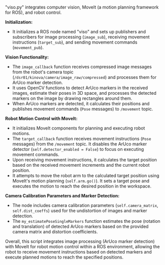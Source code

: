 "viso.py" integrates computer vision, MoveIt (a motion planning framework for ROS), and robot control.

 **Initialization:**
   - It initializes a ROS node named "viso" and sets up publishers and subscribers for image processing (`image_sub`), receiving movement instructions (`target_sub`), and sending movement commands (`movement_pub`).

 **Vision Functionality:**
   - The `image_callback` function receives compressed image messages from the robot's camera topic (`/dsr01/kinova/camera/image_raw/compressed`) and processes them for ArUco marker detection.
   - It uses OpenCV functions to detect ArUco markers in the received images, estimate their poses in 3D space, and processes the detected markers on the image by drawing rectangles around them.
   - When ArUco markers are detected, it calculates their positions and publishes movement commands (`Pose` messages) to `/movement` topic.

 **Robot Motion Control with MoveIt:**
   - It initializes MoveIt components for planning and executing robot motions.
   - The `target_callback` function receives movement instructions (`Pose` messages) from the `/movement` topic. It disables the ArUco marker detector (`self.detector_enabled = False`) to focus on executing movement commands.
   - Upon receiving movement instructions, it calculates the target position based on the received movement increments and the current robot position.
   - It attempts to move the robot arm to the calculated target position using MoveIt's motion planning (`self.arm.go()`). It sets a target pose and executes the motion to reach the desired position in the workspace.

 **Camera Calibration Parameters and Marker Detection:**
   - The node includes camera calibration parameters (`self.camera_matrix`, `self.dist_coeffs`) used for the undistortion of images and marker detection.
   - The `my_estimatePoseSingleMarkers` function estimates the pose (rotation and translation) of detected ArUco markers based on the provided camera matrix and distortion coefficients.


Overall, this script integrates image processing (ArUco marker detection) with MoveIt for robot motion control within a ROS environment, allowing the robot to receive movement instructions based on detected markers and execute planned motions to reach the specified positions.

